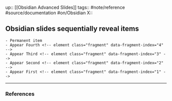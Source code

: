 up:: [[Obsidian Advanced Slides]]
tags:: #note/reference  #source/documentation  #on/Obsidian 
X:: 

## Obsidian slides sequentially reveal items


```
- Permanent item
- Appear Fourth <!-- element class="fragment" data-fragment-index="4" -->
- Appear Third <!-- element class="fragment" data-fragment-index="3" -->
- Appear Second <!-- element class="fragment" data-fragment-index="2" -->
- Appear First <!-- element class="fragment" data-fragment-index="1" -->
```

---
### References

